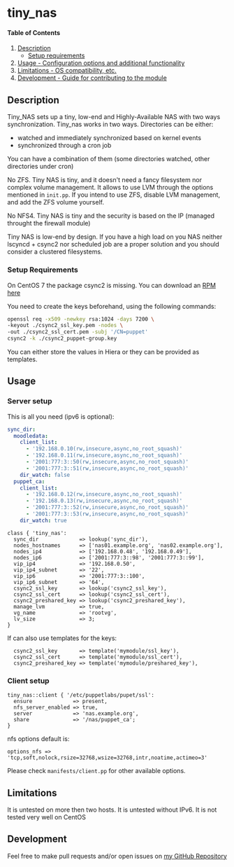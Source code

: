 # tiny_nas

#### Table of Contents

1. [Description](#description)
    * [Setup requirements](#setup-requirements)
1. [Usage - Configuration options and additional functionality](#usage)
1. [Limitations - OS compatibility, etc.](#limitations)
1. [Development - Guide for contributing to the module](#development)

## Description

Tiny_NAS sets up a tiny, low-end and Highly-Available NAS with two ways synchronization.
Tiny_nas works in two ways. Directories can be either:

* watched and immediately synchronized based on kernel events
* synchronized through a cron job

You can have a combination of them (some directories watched, other directories under cron)

No ZFS. Tiny NAS is tiny, and it doesn't need a fancy filesystem nor complex volume management.
It allows to use LVM through the options mentioned in `init.pp`.
If you intend to use ZFS, disable LVM management, and add the ZFS volume yourself.

No NFS4. Tiny NAS is tiny and the security is based on the IP (managed throught the firewall module)

Tiny NAS is low-end by design.
If you have a high load on you NAS neither lscyncd + csync2 nor scheduled job are a proper solution and you should consider a clustered filesystems.

### Setup Requirements

On CentOS 7 the package csync2 is missing.
You can download an [RPM here](http://repo.okay.com.mx/?dir=centos/7/x86_64/release)

You need to create the keys beforehand, using the following commands:

```sh
openssl req -x509 -newkey rsa:1024 -days 7200 \
-keyout ./csync2_ssl_key.pem -nodes \
-out ./csync2_ssl_cert.pem -subj '/CN=puppet'
csync2 -k ./csync2_puppet-group.key
```

You can either store the values in Hiera or they can be provided as templates.

## Usage

### Server setup

This is all you need (ipv6 is optional):

```yaml
sync_dir:
  moodledata:
    client_list:
      - '192.168.0.10(rw,insecure,async,no_root_squash)'
      - '192.168.0.11(rw,insecure,async,no_root_squash)'
      - '2001:777:3::50(rw,insecure,async,no_root_squash)'
      - '2001:777:3::51(rw,insecure,async,no_root_squash)'
    dir_watch: false
  puppet_ca:
    client_list:
      - '192.168.0.12(rw,insecure,async,no_root_squash)'
      - '192.168.0.13(rw,insecure,async,no_root_squash)'
      - '2001:777:3::52(rw,insecure,async,no_root_squash)'
      - '2001:777:3::53(rw,insecure,async,no_root_squash)'
    dir_watch: true
```

```puppet
class { 'tiny_nas':
  sync_dir             => lookup('sync_dir'),
  nodes_hostnames      => ['nas01.example.org', 'nas02.example.org'],
  nodes_ip4            => ['192.168.0.48', '192.168.0.49'],
  nodes_ip6            => ['2001:777:3::98', '2001:777:3::99'],
  vip_ip4              => '192.168.0.50',
  vip_ip4_subnet       => '22',
  vip_ip6              => '2001:777:3::100',
  vip_ip6_subnet       => '64',
  csync2_ssl_key       => lookup('csync2_ssl_key'),
  csync2_ssl_cert      => lookup('csync2_ssl_cert'),
  csync2_preshared_key => lookup('csync2_preshared_key'),
  manage_lvm           => true,
  vg_name              => 'rootvg',
  lv_size              => 3;
}
```

If can also use templates for the keys:

```puppet
  csync2_ssl_key       => template('mymodule/ssl_key'),
  csync2_ssl_cert      => template('mymodule/ssl_cert'),
  csync2_preshared_key => template('mymodule/preshared_key'),
```

### Client setup

```puppet
tiny_nas::client { '/etc/puppetlabs/pupet/ssl':
  ensure             => present,
  nfs_server_enabled => true,
  server             => 'nas.example.org',
  share              => '/nas/puppet_ca';
}
```

nfs options default is:

```puppet
options_nfs => 'tcp,soft,nolock,rsize=32768,wsize=32768,intr,noatime,actimeo=3'
```

Please check `manifests/client.pp` for other available options.

## Limitations

It is untested on more then two hosts.
It is untested without IPv6.
It is not tested very well on CentOS

## Development

Feel free to make pull requests and/or open issues on [my GitHub Repository](https://github.com/maxadamo/tiny_nas)
